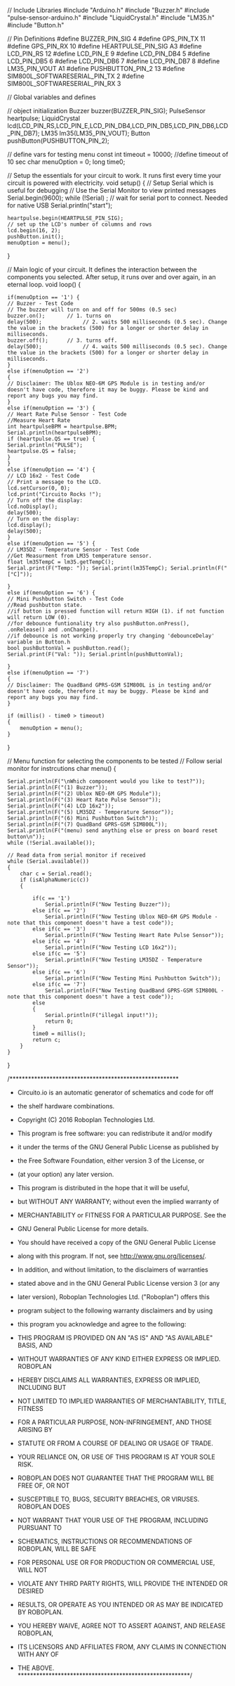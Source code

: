 
// Include Libraries
#include "Arduino.h"
#include "Buzzer.h"
#include "pulse-sensor-arduino.h"
#include "LiquidCrystal.h"
#include "LM35.h"
#include "Button.h"


// Pin Definitions
#define BUZZER_PIN_SIG	4
#define GPS_PIN_TX	11
#define GPS_PIN_RX	10
#define HEARTPULSE_PIN_SIG	A3
#define LCD_PIN_RS	12
#define LCD_PIN_E	9
#define LCD_PIN_DB4	5
#define LCD_PIN_DB5	6
#define LCD_PIN_DB6	7
#define LCD_PIN_DB7	8
#define LM35_PIN_VOUT	A1
#define PUSHBUTTON_PIN_2	13
#define SIM800L_SOFTWARESERIAL_PIN_TX	2
#define SIM800L_SOFTWARESERIAL_PIN_RX	3



// Global variables and defines

// object initialization
Buzzer buzzer(BUZZER_PIN_SIG);
PulseSensor heartpulse;
LiquidCrystal lcd(LCD_PIN_RS,LCD_PIN_E,LCD_PIN_DB4,LCD_PIN_DB5,LCD_PIN_DB6,LCD_PIN_DB7);
LM35 lm35(LM35_PIN_VOUT);
Button pushButton(PUSHBUTTON_PIN_2);


// define vars for testing menu
const int timeout = 10000;       //define timeout of 10 sec
char menuOption = 0;
long time0;

// Setup the essentials for your circuit to work. It runs first every time your circuit is powered with electricity.
void setup() 
{
    // Setup Serial which is useful for debugging
    // Use the Serial Monitor to view printed messages
    Serial.begin(9600);
    while (!Serial) ; // wait for serial port to connect. Needed for native USB
    Serial.println("start");
    
    heartpulse.begin(HEARTPULSE_PIN_SIG);
    // set up the LCD's number of columns and rows
    lcd.begin(16, 2);
    pushButton.init();
    menuOption = menu();
    
}

// Main logic of your circuit. It defines the interaction between the components you selected. After setup, it runs over and over again, in an eternal loop.
void loop() 
{
    
    
    if(menuOption == '1') {
    // Buzzer - Test Code
    // The buzzer will turn on and off for 500ms (0.5 sec)
    buzzer.on();       // 1. turns on
    delay(500);             // 2. waits 500 milliseconds (0.5 sec). Change the value in the brackets (500) for a longer or shorter delay in milliseconds.
    buzzer.off();      // 3. turns off.
    delay(500);             // 4. waits 500 milliseconds (0.5 sec). Change the value in the brackets (500) for a longer or shorter delay in milliseconds.
    }
    else if(menuOption == '2')
    {
    // Disclaimer: The Ublox NEO-6M GPS Module is in testing and/or doesn't have code, therefore it may be buggy. Please be kind and report any bugs you may find.
    }
    else if(menuOption == '3') {
    // Heart Rate Pulse Sensor - Test Code
    //Measure Heart Rate
    int heartpulseBPM = heartpulse.BPM;
    Serial.println(heartpulseBPM);
    if (heartpulse.QS == true) {
    Serial.println("PULSE");
    heartpulse.QS = false;
    }
    }
    else if(menuOption == '4') {
    // LCD 16x2 - Test Code
    // Print a message to the LCD.
    lcd.setCursor(0, 0);
    lcd.print("Circuito Rocks !");
    // Turn off the display:
    lcd.noDisplay();
    delay(500);
    // Turn on the display:
    lcd.display();
    delay(500);
    }
    else if(menuOption == '5') {
    // LM35DZ - Temperature Sensor - Test Code
    //Get Measurment from LM35 temperature sensor.
    float lm35TempC = lm35.getTempC();
    Serial.print(F("Temp: ")); Serial.print(lm35TempC); Serial.println(F("[°C]"));

    }
    else if(menuOption == '6') {
    // Mini Pushbutton Switch - Test Code
    //Read pushbutton state. 
    //if button is pressed function will return HIGH (1). if not function will return LOW (0). 
    //for debounce funtionality try also pushButton.onPress(), .onRelease() and .onChange().
    //if debounce is not working properly try changing 'debounceDelay' variable in Button.h
    bool pushButtonVal = pushButton.read();
    Serial.print(F("Val: ")); Serial.println(pushButtonVal);

    }
    else if(menuOption == '7')
    {
    // Disclaimer: The QuadBand GPRS-GSM SIM800L is in testing and/or doesn't have code, therefore it may be buggy. Please be kind and report any bugs you may find.
    }
    
    if (millis() - time0 > timeout)
    {
        menuOption = menu();
    }
    
}



// Menu function for selecting the components to be tested
// Follow serial monitor for instrcutions
char menu()
{

    Serial.println(F("\nWhich component would you like to test?"));
    Serial.println(F("(1) Buzzer"));
    Serial.println(F("(2) Ublox NEO-6M GPS Module"));
    Serial.println(F("(3) Heart Rate Pulse Sensor"));
    Serial.println(F("(4) LCD 16x2"));
    Serial.println(F("(5) LM35DZ - Temperature Sensor"));
    Serial.println(F("(6) Mini Pushbutton Switch"));
    Serial.println(F("(7) QuadBand GPRS-GSM SIM800L"));
    Serial.println(F("(menu) send anything else or press on board reset button\n"));
    while (!Serial.available());

    // Read data from serial monitor if received
    while (Serial.available()) 
    {
        char c = Serial.read();
        if (isAlphaNumeric(c)) 
        {   
            
            if(c == '1') 
    			Serial.println(F("Now Testing Buzzer"));
    		else if(c == '2') 
    			Serial.println(F("Now Testing Ublox NEO-6M GPS Module - note that this component doesn't have a test code"));
    		else if(c == '3') 
    			Serial.println(F("Now Testing Heart Rate Pulse Sensor"));
    		else if(c == '4') 
    			Serial.println(F("Now Testing LCD 16x2"));
    		else if(c == '5') 
    			Serial.println(F("Now Testing LM35DZ - Temperature Sensor"));
    		else if(c == '6') 
    			Serial.println(F("Now Testing Mini Pushbutton Switch"));
    		else if(c == '7') 
    			Serial.println(F("Now Testing QuadBand GPRS-GSM SIM800L - note that this component doesn't have a test code"));
            else
            {
                Serial.println(F("illegal input!"));
                return 0;
            }
            time0 = millis();
            return c;
        }
    }
}

/*******************************************************

*    Circuito.io is an automatic generator of schematics and code for off
*    the shelf hardware combinations.

*    Copyright (C) 2016 Roboplan Technologies Ltd.

*    This program is free software: you can redistribute it and/or modify
*    it under the terms of the GNU General Public License as published by
*    the Free Software Foundation, either version 3 of the License, or
*    (at your option) any later version.

*    This program is distributed in the hope that it will be useful,
*    but WITHOUT ANY WARRANTY; without even the implied warranty of
*    MERCHANTABILITY or FITNESS FOR A PARTICULAR PURPOSE.  See the
*    GNU General Public License for more details.

*    You should have received a copy of the GNU General Public License
*    along with this program.  If not, see <http://www.gnu.org/licenses/>.

*    In addition, and without limitation, to the disclaimers of warranties 
*    stated above and in the GNU General Public License version 3 (or any 
*    later version), Roboplan Technologies Ltd. ("Roboplan") offers this 
*    program subject to the following warranty disclaimers and by using 
*    this program you acknowledge and agree to the following:
*    THIS PROGRAM IS PROVIDED ON AN "AS IS" AND "AS AVAILABLE" BASIS, AND 
*    WITHOUT WARRANTIES OF ANY KIND EITHER EXPRESS OR IMPLIED.  ROBOPLAN 
*    HEREBY DISCLAIMS ALL WARRANTIES, EXPRESS OR IMPLIED, INCLUDING BUT 
*    NOT LIMITED TO IMPLIED WARRANTIES OF MERCHANTABILITY, TITLE, FITNESS 
*    FOR A PARTICULAR PURPOSE, NON-INFRINGEMENT, AND THOSE ARISING BY 
*    STATUTE OR FROM A COURSE OF DEALING OR USAGE OF TRADE. 
*    YOUR RELIANCE ON, OR USE OF THIS PROGRAM IS AT YOUR SOLE RISK.
*    ROBOPLAN DOES NOT GUARANTEE THAT THE PROGRAM WILL BE FREE OF, OR NOT 
*    SUSCEPTIBLE TO, BUGS, SECURITY BREACHES, OR VIRUSES. ROBOPLAN DOES 
*    NOT WARRANT THAT YOUR USE OF THE PROGRAM, INCLUDING PURSUANT TO 
*    SCHEMATICS, INSTRUCTIONS OR RECOMMENDATIONS OF ROBOPLAN, WILL BE SAFE 
*    FOR PERSONAL USE OR FOR PRODUCTION OR COMMERCIAL USE, WILL NOT 
*    VIOLATE ANY THIRD PARTY RIGHTS, WILL PROVIDE THE INTENDED OR DESIRED
*    RESULTS, OR OPERATE AS YOU INTENDED OR AS MAY BE INDICATED BY ROBOPLAN. 
*    YOU HEREBY WAIVE, AGREE NOT TO ASSERT AGAINST, AND RELEASE ROBOPLAN, 
*    ITS LICENSORS AND AFFILIATES FROM, ANY CLAIMS IN CONNECTION WITH ANY OF 
*    THE ABOVE. 
********************************************************/

